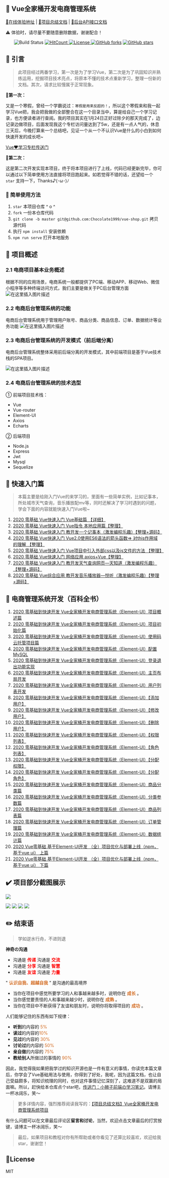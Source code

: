 ## :pushpin: Vue全家桶开发电商管理系统

<a href="https://bestvueshop.netlify.app/#/login">:triangular_flag_on_post:在线体验地址</a> | <a href="https://yangchaoyi.vip/posts/2020704/">:triangular_flag_on_post:项目总结文档</a> | <a href="https://yangchaoyi.vip/posts/2020709/">:triangular_flag_on_post:后台API接口文档</a>

:warning: 体验时，请尽量不要随意删除数据，谢谢配合！

<p align="center">
<img src="https://camo.githubusercontent.com/87301d019d7f5fd66e4186fcf2f7e7a2276fd9f1/68747470733a2f2f7472617669732d63692e636f6d2f736877323031382f736877323031382e6769746875622e696f2e737667" alt="Build Status" data-canonical-src="https://travis-ci.comChocolate1999/vue-shop.svg" style="max-width:100%;">
<a href="http://hits.dwyl.com/Chocolate1999/vue-shop"><img src="http://hits.dwyl.com/Chocolate1999/vue-shop.svg" alt="HitCount"></a><a href="https://www.gnu.org/licenses/"> <img src="https://img.shields.io/github/license/Chocolate1999/vue-shop.svg" alt="License"></a><a href="https://github.com/Chocolate1999/vue-shop/network"> <img src="https://img.shields.io/github/forks/Chocolate1999/vue-shop.svg" alt="GitHub forks"></a> <a href="https://github.com/Chocolate1999/vue-shop/stargazers"> <img src="https://img.shields.io/github/stars/Chocolate1999/vue-shop.svg" alt="GitHub stars"></a></p>


## :rice_scene: 引言
>此项目经过两番学习，第一次是为了学习Vue，第二次是为了巩固知识并熟练运用，挖掘项目技术亮点，将原本不懂的技术点重新学习，整理一份新的文档。其次，请求比较慢属于正常现象。

**:sunrise:第一次：**

又是一个寒假，曾经一个学霸说过：`寒假是用来反超的！`，所以这个寒假来和我一起学习Vue把，我会把我做的全部整合在这一个目录当中，算是给自己一个学习记录，也方便读者进行查阅。我的项目其实在1月24日正好过除夕的那天完成了，边记录边做项目，后面发现我这个专栏访问量达到了5w，还是有一点人气的，休息三天后，今晚打算来一个总结吧，见证一个从一个不认识Vue是什么的小白到如何快速开发的成长吧~

 <a href="https://blog.csdn.net/weixin_42429718/category_9656024.html"> Vue❤学习专栏传送门</a>

**:sunrise:第二次：**

这是第二次开发实现本项目，终于将本项目进行了上线，代码已经更新完毕，你可以通过以下简单使用方法直接将项目跑起来。如若觉得不错的话，还望给一个 `star` 支持一下，Thanks♪(･ω･)ﾉ

### :rainbow: 简单使用方法

 1. `star` 本项目仓库 ^ o ^ 
 2. `fork` 一份本仓库代码
 3. `git clone -b master git@github.com:Chocolate1999/vue-shop.git` 拷贝源代码
 4.  执行 `npm install` 安装依赖
 5. `npm run serve`  打开本地服务
## :christmas_tree: 项目概述
### 2.1 电商项目基本业务概述
根据不同的应用场景，电商系统一般都提供了PC端、移动APP、移动Web、微信小程序等多种终端访问方式，我们主要是做关于PC后台管理方面
![在这里插入图片描述](https://img-blog.csdnimg.cn/2020011509313545.png?x-oss-process=image/watermark,type_ZmFuZ3poZW5naGVpdGk,shadow_10,text_aHR0cHM6Ly9ibG9nLmNzZG4ubmV0L3dlaXhpbl80MjQyOTcxOA==,size_16,color_FFFFFF,t_70)
### 2.2 电商后台管理系统的功能
电商后台管理系统用于管理用户账号、商品分类、商品信息、订单、数据统计等业务功能
![在这里插入图片描述](https://img-blog.csdnimg.cn/20200115093452392.png?x-oss-process=image/watermark,type_ZmFuZ3poZW5naGVpdGk,shadow_10,text_aHR0cHM6Ly9ibG9nLmNzZG4ubmV0L3dlaXhpbl80MjQyOTcxOA==,size_16,color_FFFFFF,t_70)
### 2.3 电商后台管理系统的开发模式（前后端分离）
电商后台管理系统整体采用前后端分离的开发模式，其中前端项目是基于Vue技术栈的SPA项目。

![在这里插入图片描述](https://img-blog.csdnimg.cn/20200115093656584.png)

### 2.4 电商后台管理系统的技术选型
① 前端项目技术栈：
- Vue
- Vue-router
- Element-UI
- Axios
- Echarts

② 后端项目
- Node.js
- Express
- Jwt
- Mysql
- Sequelize

## :balloon: 快速入门篇
>本篇主要是给刚入门Vue的来学习的，里面有一些简单实例，比如记事本，所处城市天气查询，音乐播放配mv等，同时还解决了学习时遇到的问题，学会下面的内容就能快速入门Vue啦~

 1. <a href="https://blog.csdn.net/weixin_42429718/article/details/103952917">2020 零基础 Vue快速入门 Vue基础篇 【详细】</a>
 2. <a href="https://blog.csdn.net/weixin_42429718/article/details/103957276">2020 零基础 Vue快速入门 Vue指令 本地应用篇【整理】</a>
 3. <a href="https://blog.csdn.net/weixin_42429718/article/details/103964103">2020 零基础 Vue快速入门 教开发一个记事本（激发编程乐趣）【整理+源码】</a>
 4. <a href="https://blog.csdn.net/weixin_42429718/article/details/103969483">2020 零基础 Vue快速入门 Vue2.0使用ES6语法的箭头函数=> 对this作用域的理解 【整理】</a>
 5. <a href="https://blog.csdn.net/weixin_42429718/article/details/103969923">2020 零基础 Vue快速入门 Vue项目中引入外部css以及js文件的方法 【整理】</a>
 6. <a href="https://blog.csdn.net/weixin_42429718/article/details/103967761">2020 零基础 Vue快速入门 网络应用 axios+Vue【整理】</a>
 7. <a href="https://blog.csdn.net/weixin_42429718/article/details/103972240">2020 零基础 Vue快速入门 教开发天气查询网页—天知道（激发编程乐趣）【整理+源码】</a>
 8. <a href="https://blog.csdn.net/weixin_42429718/article/details/103974082">2020 零基础 Vue综合应用 教开发音乐播放器—悦听（激发编程乐趣）【整理+源码】</a>

## :closed_book: 电商管理系统开发（百科全书）

 1. <a href="https://blog.csdn.net/weixin_42429718/article/details/103983409">2020 零基础到快速开发 Vue全家桶开发电商管理系统（Element-UI）项目概述篇</a>
 2. <a href="https://blog.csdn.net/weixin_42429718/article/details/103983723">2020 零基础到快速开发 Vue全家桶开发电商管理系统（Element-UI）项目初始化篇</a>
 3. <a href="https://blog.csdn.net/weixin_42429718/article/details/103990497">2020 零基础到快速开发 Vue全家桶开发电商管理系统（Element-UI）使用码云托管项目篇</a>
 4. <a href="https://blog.csdn.net/weixin_42429718/article/details/103995613">2020 零基础到快速开发 Vue全家桶开发电商管理系统（Element-UI）配置MySQL</a>
 5. <a href="https://blog.csdn.net/weixin_42429718/article/details/103996682">2020 零基础到快速开发 Vue全家桶开发电商管理系统（Element-UI）登录退出功能实现</a>
 6. <a  href="https://blog.csdn.net/weixin_42429718/article/details/104012018">2020 零基础到快速开发 Vue全家桶开发电商管理系统（Element-UI）主页布局开发</a>
 7. <a href="https://blog.csdn.net/weixin_42429718/article/details/104018448">2020 零基础到快速开发 Vue全家桶开发电商管理系统（Element-UI）用户列表开发</a>
 8. <a href="https://blog.csdn.net/weixin_42429718/article/details/104023786">2020 零基础到快速开发 Vue全家桶开发电商管理系统（Element-UI）【添加用户】</a>
 9. <a href="https://blog.csdn.net/weixin_42429718/article/details/104024379">2020 零基础到快速开发 Vue全家桶开发电商管理系统（Element-UI）【修改用户】</a>
 10. <a href="https://blog.csdn.net/weixin_42429718/article/details/104031033">2020 零基础到快速开发 Vue全家桶开发电商管理系统（Element-UI）【删除用户】</a> 
 11. <a href="https://blog.csdn.net/weixin_42429718/article/details/104031835">2020 零基础到快速开发 Vue全家桶开发电商管理系统（Element-UI）【权限列表】</a>
 12. <a href="https://blog.csdn.net/weixin_42429718/article/details/104033075">2020 零基础到快速开发 Vue全家桶开发电商管理系统（Element-UI）【角色列表】</a>
 13. <a href="https://blog.csdn.net/weixin_42429718/article/details/104044038">2020 零基础到快速开发 Vue全家桶开发电商管理系统（Element-UI）【分配权限】</a>
 14. <a href="https://blog.csdn.net/weixin_42429718/article/details/104044630">2020 零基础到快速开发 Vue全家桶开发电商管理系统（Element-UI）【分配角色】</a>
 15. <a href="https://blog.csdn.net/weixin_42429718/article/details/104045709">2020 零基础到快速开发 Vue全家桶开发电商管理系统（Element-UI）商品分类篇</a>
 16. <a href="https://blog.csdn.net/weixin_42429718/article/details/104056728">2020 零基础到快速开发 Vue全家桶开发电商管理系统（Element-UI）分类参数篇</a>
 17. <a href="https://blog.csdn.net/weixin_42429718/article/details/104063899">2020 零基础到快速开发 Vue全家桶开发电商管理系统（Element-UI）商品列表篇</a>
 18. <a href="https://blog.csdn.net/weixin_42429718/article/details/104077321">2020 零基础到快速开发 Vue全家桶开发电商管理系统（Element-UI）订单管理篇</a>
 19. <a href="https://blog.csdn.net/weixin_42429718/article/details/104078211">2020 零基础到快速开发 Vue全家桶开发电商管理系统（Element-UI）数据统计篇</a>
 20. <a href="https://blog.csdn.net/weixin_42429718/article/details/104079409">2020 Vue零基础 基于Element-UI开发 （全）项目优化与部署上线（npm，基于vue ui） 上篇</a>
 21. <a href="https://blog.csdn.net/weixin_42429718/article/details/104079909">2020 Vue零基础 基于Element-UI开发 （全）项目优化与部署上线（npm，基于vue ui） 下篇</a>
 

## :heavy_check_mark: 项目部分截图展示
![](https://img-blog.csdnimg.cn/20200709102037177.png?x-oss-process=image/watermark,type_ZmFuZ3poZW5naGVpdGk,shadow_10,text_aHR0cHM6Ly9ibG9nLmNzZG4ubmV0L3dlaXhpbl80MjQyOTcxOA==,size_16,color_FFFFFF,t_70)

![](https://img-blog.csdnimg.cn/20200709102614662.png?x-oss-process=image/watermark,type_ZmFuZ3poZW5naGVpdGk,shadow_10,text_aHR0cHM6Ly9ibG9nLmNzZG4ubmV0L3dlaXhpbl80MjQyOTcxOA==,size_16,color_FFFFFF,t_70)
![](https://img-blog.csdnimg.cn/20200709102743836.png?x-oss-process=image/watermark,type_ZmFuZ3poZW5naGVpdGk,shadow_10,text_aHR0cHM6Ly9ibG9nLmNzZG4ubmV0L3dlaXhpbl80MjQyOTcxOA==,size_16,color_FFFFFF,t_70)
![](https://img-blog.csdnimg.cn/20200709102704285.png?x-oss-process=image/watermark,type_ZmFuZ3poZW5naGVpdGk,shadow_10,text_aHR0cHM6Ly9ibG9nLmNzZG4ubmV0L3dlaXhpbl80MjQyOTcxOA==,size_16,color_FFFFFF,t_70)
![](https://img-blog.csdnimg.cn/20200709102628200.png?x-oss-process=image/watermark,type_ZmFuZ3poZW5naGVpdGk,shadow_10,text_aHR0cHM6Ly9ibG9nLmNzZG4ubmV0L3dlaXhpbl80MjQyOTcxOA==,size_16,color_FFFFFF,t_70)


##  :pencil2: 结束语
>学如逆水行舟，不进则退

 **神奇の沟通**

- 沟通是<font color=red> **传递**</font> 沟通是<font color=red> **交流**</font>
- 沟通是<font color=red> **分享**</font> 沟通是<font color=red> **智慧**</font>
- 沟通是<font color=red> **友谊**</font> 沟通是<font color=red> **力量**</font>

" **<font color=chocolate>认识自我、超越自我</font>** " 是沟通的最高境界

- 当你在项目中感觉所要学习的人和事越来越多时，说明你在 **<font color=chocolate>成长</font>** 。
- 当你感觉要责怪的人和事越来越少时，说明你在 **<font color=chocolate>成熟</font>** 。
- 当你在项目中不断获得了友谊和朋友时，说明你将取得项目的 **<font color=chocolate>成功</font>** 。

人们能够记住的东西有如下规律：
- **听到**的内容的 <font color=chocolate>5%</font>
- **读过**的内容的<font color=chocolate>10%</font>
- **见过**的内容的 <font color=chocolate>30%</font>
- **讨论过**的内容的 <font color=chocolate>50%</font>
- **亲自做**的内容的 <font color=chocolate>75%</font>
- **教给别人**所做过的事情的 <font color=chocolate>90%</font>


因此，我觉得我如果把我学过的知识开源也是一件有意义的事情，你读完本篇文章后，你学会了Vue基础用法与使用，你得到了好处，我呢，因为这篇文档，也让自己受益颇多，将知识梳理的同时，也对这件事情记忆深刻了，这难道不是双赢的局面嘛。所以，赶快给本仓库点个star吧，<a href="https://github.com/Chocolate1999/Front-end-learning-to-organize-notes">传送门：小狮子前端の学习笔记</a>。请博主一杯冰阔乐，笑～

>更多详情内容，强烈推荐阅读我写的：<a href="https://yangchaoyi.vip/posts/2020704/">【项目总结文档】Vue全家桶开发电商管理系统项目</a>

有什么问题可以在文章最后评论区**留言和讨论**，当然，欢迎点击文章最后的打赏按键，请博主一杯冰阔乐，笑～

>最后，如果项目和教程对你有所帮助或者你看见了还算比较喜欢，欢迎给我star，谢谢您！

## :name_badge:License

MIT



